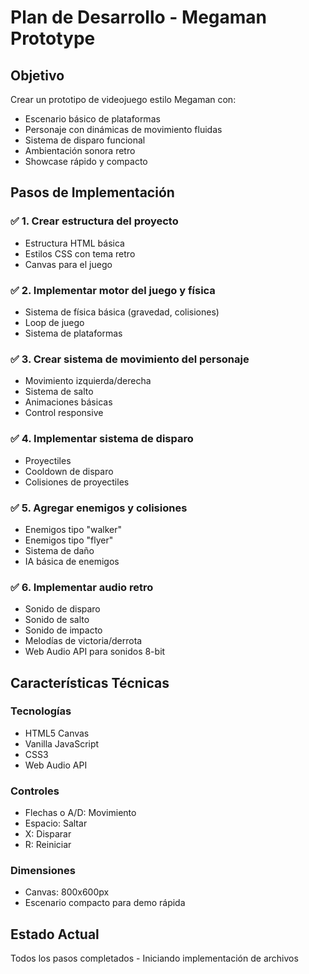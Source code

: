 # Plan de Desarrollo - Megaman Prototype

## Objetivo
Crear un prototipo de videojuego estilo Megaman con:
- Escenario básico de plataformas
- Personaje con dinámicas de movimiento fluidas
- Sistema de disparo funcional
- Ambientación sonora retro
- Showcase rápido y compacto

## Pasos de Implementación

### ✅ 1. Crear estructura del proyecto
- Estructura HTML básica
- Estilos CSS con tema retro
- Canvas para el juego

### ✅ 2. Implementar motor del juego y física
- Sistema de física básica (gravedad, colisiones)
- Loop de juego
- Sistema de plataformas

### ✅ 3. Crear sistema de movimiento del personaje
- Movimiento izquierda/derecha
- Sistema de salto
- Animaciones básicas
- Control responsive

### ✅ 4. Implementar sistema de disparo
- Proyectiles
- Cooldown de disparo
- Colisiones de proyectiles

### ✅ 5. Agregar enemigos y colisiones
- Enemigos tipo "walker"
- Enemigos tipo "flyer"
- Sistema de daño
- IA básica de enemigos

### ✅ 6. Implementar audio retro
- Sonido de disparo
- Sonido de salto
- Sonido de impacto
- Melodías de victoria/derrota
- Web Audio API para sonidos 8-bit

## Características Técnicas

### Tecnologías
- HTML5 Canvas
- Vanilla JavaScript
- CSS3
- Web Audio API

### Controles
- Flechas o A/D: Movimiento
- Espacio: Saltar
- X: Disparar
- R: Reiniciar

### Dimensiones
- Canvas: 800x600px
- Escenario compacto para demo rápida

## Estado Actual
Todos los pasos completados - Iniciando implementación de archivos
